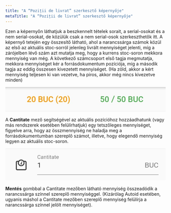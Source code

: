 ```yaml
---
title: "A “Poziții de livrat” szerkesztő képernyője"
metaTitle: "A “Poziții de livrat” szerkesztő képernyője"
---
```


Ezen a képernyőn láthatjuk a beszkennelt tételek sorait, a serial-osokat és a nem serial-osokat, de közülük csak a nem serial-osok szerkeszthetők itt. A képernyő tetején egy összesítő látható, ahol a narancssárga számok közül az első az aktuális stoc-sorról jelenleg livrált mennyiséget jelenti, míg a zárójelben lévő szám azt mutatja meg, hogy a kurrens stoc-soron mekkora mennyiség van még. A következő számcsoport első tagja megmutatja, mekkora mennyiséget kér a forrásdokumentum pozíciója, míg a második tagja az eddig összesen kivezetett mennyiséget. (Ha zöld, akkor a kért mennyiség teljesen ki van vezetve, ha piros, akkor még nincs kivezetve minden)


![A “Poziții de livrat” szerkesztő képernyője_1](./image3.png)

A **Cantitate** mező segítségével az aktuális pozícióhoz hozzáadhatunk (vagy más rendszerek esetében felülírhatjuk) egy tetszőleges mennyiséget, figyelve arra, hogy az összmennyiség ne haladja meg a forrásdokumentumban szereplő számot, illetve, hogy elegendő mennyiség legyen az aktuális stoc-soron.


![A “Poziții de livrat” szerkesztő képernyője_2](./image4.png)

**Mentés** gombbal a Cantitate mezőben látható mennyiség összeadódik a narancssárga színnel szereplő mennyiséggel. (Kizárólag Autoid esetében, ugyanis máshol a Cantitate mezőben szereplő mennyiség felülírja a narancssárga színnel jelölt mennyiséget).